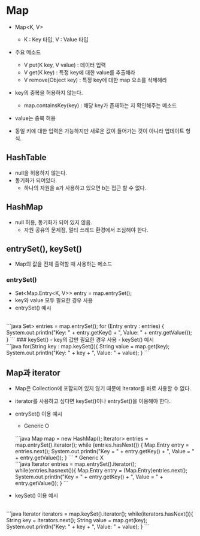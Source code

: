 # Map
- Map<K, V> 
    * K : Key 타입, V : Value 타입
- 주요 메소드 	
    * V put(K key, V value) : 데이터 입력
    * V get(K key)			: 특정 key에 대한 value를 추출해라
    * V remove(Object key)	: 특정 key에 대한 map 요소를 삭제해라

- key의 중복을 허용하지 않는다.
    * map.containsKey(key) : 해당 key가 존재하는 지 확인해주는 메소드
- value는 중복 허용
- 동일 키에 대한 입력은 가능하지만 새로운 값이 들어가는 것이 아니라 업데이트 형식. 

## HashTable
- null을 허용하지 않는다. 
- 동기화가 되어있다. 
    * 하나의 자원을 a가 사용하고 있으면 b는 접근 할 수 없다.

## HashMap
- null 허용, 동기화가 되어 있지 않음.
    * 자원 공유의 문제점, 멀티 쓰레드 환경에서 조심해야 한다.

## entrySet(), keySet()
- Map의 값을 전체 출력할 때 사용하는 메소드
### entrySet() 
- Set<Map.Entry<K, V>> entry = map.entrySet();
- key와 value 모두 필요한 경우 사용
- entrySet() 예시
<br>
```java
Set<Entry<String, String>> entries = map.entrySet();
for (Entry<String, String> entry : entries) {
	System.out.println("Key: " + entry.getKey() + ", Value: " + entry.getValue());
}
```
### keySet()
- key의 값만 필요한 경우 사용
- keySet() 예시
<br>
```java
for(String key : map.keySet()){
    String value = map.get(key);
    System.out.println("Key: " + key + ", Value: " + value);
}
```

## Map과 iterator
- Map은 Collection에 포함되어 있지 않기 때문에 Iterator를 바로 사용할 수 없다.
- iterator를 사용하고 싶다면 keySet()이나 entrySet()을 이용해야 한다.
- entrySet() 이용 예시
    * Generic O
    <br>
    ```java
    Map<String, String> map = new HashMap<String, String>();
    Iterator<Map.Entry<String, String>> entries = map.entrySet().iterator();
    while (entries.hasNext()) {
        Map.Entry<String, String> entry = entries.next();
        System.out.println("Key = " + entry.getKey() + ", Value = " + entry.getValue());
    }
    ```
    * Generic X
    <br>
    ```java
    Iterator entries = map.entrySet().iterator();
    while(entries.hasnext()){
        Map.Entry entry = (Map.Entry)entries.next();
        System.out.println("Key = " + entry.getKey() + ", Value = " + entry.getValue());
    }
    ```

- keySet() 이용 예시
<br>
    ```java
    Iterator<String> iterators = map.keySet().iterator();
    while(iterators.hasNext()){
        String key = iterators.next();
        String value = map.get(key);
        System.out.println("Key: " + key + ", Value: " + value);
    }
    ```

